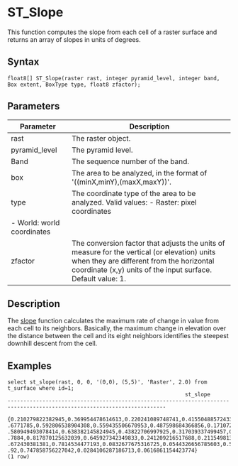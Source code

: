 # ST\_Slope

This function computes the slope from each cell of a raster surface and returns an array of slopes in units of degrees.

## Syntax

```
float8[] ST_Slope(raster rast, integer pyramid_level, integer band, Box extent, BoxType type, float8 zfactor);
```

## Parameters

|Parameter|Description|
|---------|-----------|
|rast|The raster object.|
|pyramid\_level|The pyramid level.|
|Band|The sequence number of the band.|
|box|The area to be analyzed, in the format of '\(\(minX,minY\),\(maxX,maxY\)\)'.|
|type|The coordinate type of the area to be analyzed. Valid values: -   Raster: pixel coordinates
-   World: world coordinates |
|zfactor|The conversion factor that adjusts the units of measure for the vertical \(or elevation\) units when they are different from the horizontal coordinate \(x,y\) units of the input surface. Default value: 1.|

## Description

The [slope](http://desktop.arcgis.com/zh-cn/arcmap/10.3/tools/spatial-analyst-toolbox/slope.htm) function calculates the maximum rate of change in value from each cell to its neighbors. Basically, the maximum change in elevation over the distance between the cell and its eight neighbors identifies the steepest downhill descent from the cell.

## Examples

```
select st_slope(rast, 0, 0, '(0,0), (5,5)', 'Raster', 2.0) from t_surface where id=1;
                                                        st_slope                                                        
------------------------------------------------------------------------------------------------------------------------
 {0.210279822382945,0.369954478614613,0.220241089748741,0.415504885724335,0.523380429142649,0.19079849696355,0.32493941.
.6771785,0.592806538904308,0.559435506670953,0.487598684366856,0.17107200555711,0.0840217922621739,0.381860307736563,0..
.580949493078414,0.638382145824945,0.43822706997925,0.317039337499457,0.284095352866283,0.284298114561498,0.49448931974.
.7884,0.817870125632039,0.645927342349833,0.241209216517688,0.211549813235801,0.339040463954188,0.636582806346833,0.934.
.672430381381,0.7814534477193,0.0832677675316725,0.0544326656785603,0.529537557031012,0.836305912538514,0.9446346707062.
.92,0.747858756227042,0.0284106287186713,0.0616861154423774}
(1 row)
```

